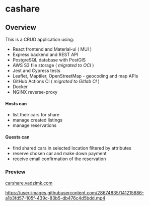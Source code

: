 # cashare

## Overview
This is a CRUD application using:
- React frontend and Material-ui ( MUI )
- Express backend and REST API
- PostgreSQL database with PostGIS
- AWS S3 file storage ( _migrated to OCI_ )
- Jest and Cypress tests
- Leaflet, Maptiler, OpenStreetMap - geocoding and map APIs
- GitHub Actions CI ( _migrated to Gitlab CI_ )
- Docker
- NGINX reverse-proxy

#### Hosts can
- list their cars for share
- manage created listings
- manage reservations

#### Guests can  
- find shared cars in selected location filtered by attributes
- reserve chosen car and make down payment
- receive email confirmation of the reservation


### Preview 
[carshare.vadzimk.com](http://carshare.vadzimk.com)

https://user-images.githubusercontent.com/28674835/141215886-a1b3fd57-105f-439c-83b5-db476c4d5bdd.mp4

